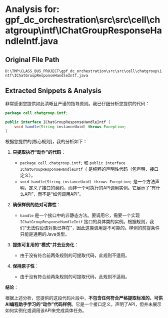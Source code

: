 # Analysis for: gpf_dc_orchestration\src\src\cell\chatgroup\intf\IChatGroupResponseHandleIntf.java

## Original File Path
`D:\TMP\CLASS_BUS_PROJECT\gpf_dc_orchestration\src\src\cell\chatgroup\intf\IChatGroupResponseHandleIntf.java`

## Extracted Snippets & Analysis
非常感谢您提供如此清晰且严谨的指导原则。我已仔细分析您提供的代码：

```java
package cell.chatgroup.intf;

public interface IChatGroupResponseHandleIntf {
	void handle(String instanceUuid) throws Exception;
}
```

根据您提供的[核心规则]，我的分析如下：

1.  **只提取执行“动作”的代码**：
    *   `package cell.chatgroup.intf;` 和 `public interface IChatGroupResponseHandleIntf {` 是纯粹的声明性代码（包声明、接口定义）。
    *   `void handle(String instanceUuid) throws Exception;` 是一个方法声明，定义了接口的契约，而非一个可执行的API调用实例。它展示了“有什么API”，而不是“如何调用API”。

2.  **确保样例的绝对可靠性**：
    *   `handle` 是一个接口中的非静态方法。要调用它，需要一个实现 `IChatGroupResponseHandleIntf` 接口的具体类的实例。根据规则，我们“无法假设该对象已存在”，因此这类调用是不可靠的。样例的前提条件只能是通用的Java类型。

3.  **提炼可复用的“模式”并去业务化**：
    *   由于没有符合前两条规则的可提取代码，此规则不适用。

4.  **保持原子性**：
    *   由于没有符合前两条规则的可提取代码，此规则不适用。

**结论**：

根据上述分析，您提供的这段代码片段中，**不包含任何符合严格提取标准的、可供AI编程助手学习的“动作”代码样例**。它是一个接口定义，声明了API，但并未展示如何实例化或调用该API来完成具体任务。